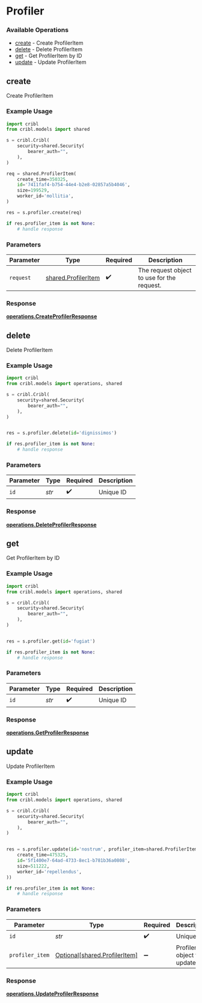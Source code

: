 # Profiler

### Available Operations

* [create](#create) - Create ProfilerItem
* [delete](#delete) - Delete ProfilerItem
* [get](#get) - Get ProfilerItem by ID
* [update](#update) - Update ProfilerItem

## create

Create ProfilerItem

### Example Usage

```python
import cribl
from cribl.models import shared

s = cribl.Cribl(
    security=shared.Security(
        bearer_auth="",
    ),
)

req = shared.ProfilerItem(
    create_time=350325,
    id='7411faf4-b754-44e4-b2e8-02857a5b4046',
    size=199529,
    worker_id='mollitia',
)

res = s.profiler.create(req)

if res.profiler_item is not None:
    # handle response
```

### Parameters

| Parameter                                                  | Type                                                       | Required                                                   | Description                                                |
| ---------------------------------------------------------- | ---------------------------------------------------------- | ---------------------------------------------------------- | ---------------------------------------------------------- |
| `request`                                                  | [shared.ProfilerItem](../../models/shared/profileritem.md) | :heavy_check_mark:                                         | The request object to use for the request.                 |


### Response

**[operations.CreateProfilerResponse](../../models/operations/createprofilerresponse.md)**


## delete

Delete ProfilerItem

### Example Usage

```python
import cribl
from cribl.models import operations, shared

s = cribl.Cribl(
    security=shared.Security(
        bearer_auth="",
    ),
)


res = s.profiler.delete(id='dignissimos')

if res.profiler_item is not None:
    # handle response
```

### Parameters

| Parameter          | Type               | Required           | Description        |
| ------------------ | ------------------ | ------------------ | ------------------ |
| `id`               | *str*              | :heavy_check_mark: | Unique ID          |


### Response

**[operations.DeleteProfilerResponse](../../models/operations/deleteprofilerresponse.md)**


## get

Get ProfilerItem by ID

### Example Usage

```python
import cribl
from cribl.models import operations, shared

s = cribl.Cribl(
    security=shared.Security(
        bearer_auth="",
    ),
)


res = s.profiler.get(id='fugiat')

if res.profiler_item is not None:
    # handle response
```

### Parameters

| Parameter          | Type               | Required           | Description        |
| ------------------ | ------------------ | ------------------ | ------------------ |
| `id`               | *str*              | :heavy_check_mark: | Unique ID          |


### Response

**[operations.GetProfilerResponse](../../models/operations/getprofilerresponse.md)**


## update

Update ProfilerItem

### Example Usage

```python
import cribl
from cribl.models import operations, shared

s = cribl.Cribl(
    security=shared.Security(
        bearer_auth="",
    ),
)


res = s.profiler.update(id='nostrum', profiler_item=shared.ProfilerItem(
    create_time=475325,
    id='5f1400e7-64ad-4733-8ec1-b781b36a0808',
    size=511222,
    worker_id='repellendus',
))

if res.profiler_item is not None:
    # handle response
```

### Parameters

| Parameter                                                            | Type                                                                 | Required                                                             | Description                                                          |
| -------------------------------------------------------------------- | -------------------------------------------------------------------- | -------------------------------------------------------------------- | -------------------------------------------------------------------- |
| `id`                                                                 | *str*                                                                | :heavy_check_mark:                                                   | Unique ID                                                            |
| `profiler_item`                                                      | [Optional[shared.ProfilerItem]](../../models/shared/profileritem.md) | :heavy_minus_sign:                                                   | ProfilerItem object to be updated                                    |


### Response

**[operations.UpdateProfilerResponse](../../models/operations/updateprofilerresponse.md)**

